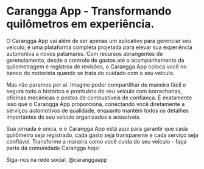 # Carangga App - Transformando quilômetros em experiência.

O Carangga App vai além de ser apenas um aplicativo para gerenciar seu veículo; é uma plataforma completa projetada para elevar sua experiência automotiva a novos patamares. Com recursos abrangentes de gerenciamento, desde o controle de gastos até o acompanhamento da quilometragem e registros de revisões, o Carangga App coloca você no banco do motorista quando se trata do cuidado com o seu veículo.

Mas não paramos por aí. Imagine poder compartilhar de maneira fácil e segura todo o histórico e prontuário do seu veículo com borracharias, oficinas mecânicas e postos de combustíveis de confiança. É exatamente isso que o Carangga App proporciona, conectando você diretamente a serviços automotivos de qualidade, enquanto mantém todos os detalhes importantes do seu veículo organizados e acessíveis.

Sua jornada é única, e o Carangga App está aqui para garantir que cada quilômetro seja registrado, cada gasto seja transparente e cada serviço seja confiável. Transforme a maneira como você cuida do seu veículo - faça parte da comunidade Carangga hoje!

Siga-nos na rede social.
@caranggaapp
